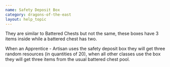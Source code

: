 ```yaml
---
name: Safety Deposit Box
category: dragons-of-the-east
layout: help_topic
---
```

They are similar to Battered Chests but not the same, these boxes have 3 items inside while a battered chest has two.

When an Apprentice - Artisan uses the safety deposit box they will get three random resources (in quantities of 20), when all other classes use the box they will get three items from the usual battered chest pool.